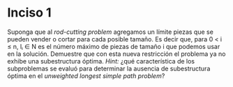 # Inciso 1

Suponga que al *rod-cutting problem* agregamos un límite piezas que se pueden vender o cortar para cada posible tamaño. Es decir que, para 0 < i ≤ n, lᵢ ∈ N es el número máximo de piezas de tamaño i que podemos usar en la solución. Demuestre que con esta nueva restricción el problema ya no exhibe una subestructura óptima. *Hint:* ¿qué característica de los subproblemas se evaluó para determinar la ausencia de subestructura óptima en el *unweighted longest simple path problem*?
